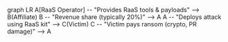 graph LR
    A[RaaS Operator] -- "Provides RaaS tools & payloads" --> B(Affiliate)
    B -- "Revenue share (typically 20%)" --> A
    A -- "Deploys attack using RaaS kit" --> C(Victim)
    C -- "Victim pays ransom (crypto, PR damage)" --> A
